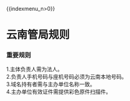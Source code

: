 {{indexmenu_n>0}}

# 云南管局规则

### 重要规则

1.主体负责人需为法人。  
2.负责人手机号码与座机号码必须为云南本地号码。  
3.域名持有者需与主办单位名称一致。  
4.主办单位有效证件需提供彩色原件扫描件。
